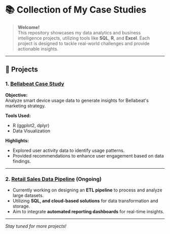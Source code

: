 # 📚 Collection of My Case Studies

> **Welcome!**  
> This repository showcases my data analytics and business intelligence projects, utilizing tools like **SQL**, **R**, and **Excel**. Each project is designed to tackle real-world challenges and provide actionable insights.

---

## 📝 Projects

### 1. [Bellabeat Case Study](https://github.com/KittimaRodriguez/CaseStudy/tree/main/bellabeat-case-study)

**Objective:**  
Analyze smart device usage data to generate insights for Bellabeat's marketing strategy.

**Tools Used:**  
- R (ggplot2, dplyr)
- Data Visualization

**Highlights:**  
- Explored user activity data to identify usage patterns.
- Provided recommendations to enhance user engagement based on data findings.

---
### 2. [Retail Sales Data Pipeline](https://github.com/KittimaRodriguez/CaseStudy/tree/main/retail-sales-pipeline) (Ongoing)  

- Currently working on designing an **ETL pipeline** to process and analyze large datasets.  
- Utilizing **SQL, and cloud-based solutions** for data transformation and storage.  
- Aim to integrate **automated reporting dashboards** for real-time insights.  
---
*Stay tuned for more projects!*




